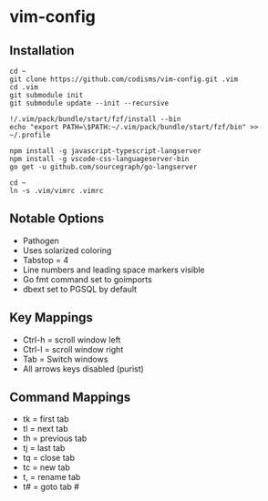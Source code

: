 # vim-config

## Installation
```
cd ~
git clone https://github.com/codisms/vim-config.git .vim
cd .vim
git submodule init
git submodule update --init --recursive

!/.vim/pack/bundle/start/fzf/install --bin
echo "export PATH=\$PATH:~/.vim/pack/bundle/start/fzf/bin" >> ~/.profile

npm install -g javascript-typescript-langserver
npm install -g vscode-css-languageserver-bin
go get -u github.com/sourcegraph/go-langserver

cd ~
ln -s .vim/vimrc .vimrc
```

## Notable Options
* Pathogen
* Uses solarized coloring
* Tabstop = 4
* Line numbers and leading space markers visible
* Go fmt command set to goimports
* dbext set to PGSQL by default

## Key Mappings
* Ctrl-h = scroll window left
* Ctrl-l = scroll window right
* Tab = Switch windows
* All arrows keys disabled (purist)

## Command Mappings
* tk = first tab
* tl = next tab
* th = previous tab
* tj = last tab
* tq = close tab
* tc = new tab
* t, = rename tab
* t# = goto tab #

